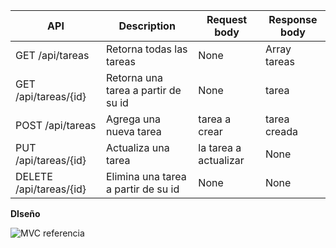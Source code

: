 |API  |Description  |Request body  |Response body  |
|---------|---------|---------|---------|
|GET /api/tareas         |Retorna todas las tareas|None|Array tareas|
|GET /api/tareas/{id}    |Retorna una tarea a partir de su id|None|tarea|
|POST /api/tareas        |Agrega una nueva tarea|tarea a crear|tarea creada|
|PUT /api/tareas/{id}    |Actualiza una tarea|la tarea a actualizar|None|
|DELETE /api/tareas/{id} |Elimina una tarea a partir de su id|None|None|


**DIseño**

![MVC referencia](https://docs.microsoft.com/en-us/aspnet/core/tutorials/first-web-api/_static/architecture.png)